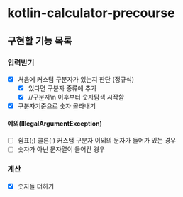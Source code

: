 # kotlin-calculator-precourse

## 구현할 기능 목록

### 입력받기

- [x] 처음에 커스텀 구분자가 있는지 판단 (정규식)
    - [x] 있다면 구분자 종류에 추가
    - [x] //구분자\n 이후부터 숫자탐색 시작함
- [x] 구분자기준으로 숫자 골라내기

#### 예외(IllegalArgumentException)

- [ ] 쉼표(;) 콜론(:) 커스텀 구분자 이외의 문자가 들어가 있는 경우
- [ ] 숫자가 아닌 문자열이 들어간 경우

### 계산

- [x] 숫자들 더하기

